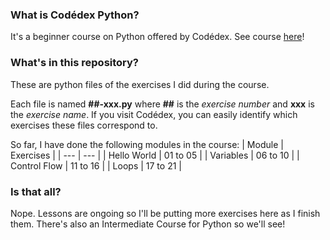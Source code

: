 ### What is Codédex Python?
It's a beginner course on Python offered by Codédex. See course [here](https://www.codedex.io/python)!

### What's in this repository?
These are python files of the exercises I did during the course.

Each file is named **##-xxx.py** where **##** is the *exercise number* and **xxx** is the *exercise name*. If you visit Codédex, you can easily identify which exercises these files correspond to.

So far, I have done the following modules in the course:
| Module  | Exercises |
| --- | --- |
| Hello World  | 01 to 05  |
| Variables  | 06 to 10  |
| Control Flow  | 11 to 16  |
| Loops  | 17 to 21  |

### Is that all?
Nope. Lessons are ongoing so I'll be putting more exercises here as I finish them. There's also an Intermediate Course for Python so we'll see!
